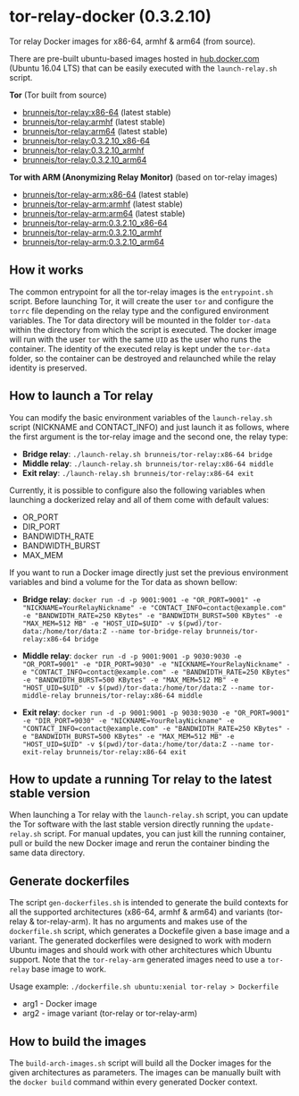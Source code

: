 # tor-relay-docker (0.3.2.10)
Tor relay Docker images for x86-64, armhf &amp; arm64 (from source).

There are pre-built ubuntu-based images hosted in
[hub.docker.com](https://hub.docker.com/r/brunneis)
(Ubuntu 16.04 LTS) that can be easily executed with the `launch-relay.sh` script.

__Tor__ (Tor built from source)
- [brunneis/tor-relay:x86-64](https://hub.docker.com/r/brunneis/tor-relay/tags/) (latest stable)
- [brunneis/tor-relay:armhf](https://hub.docker.com/r/brunneis/tor-relay/tags/) (latest stable)
- [brunneis/tor-relay:arm64](https://hub.docker.com/r/brunneis/tor-relay/tags/) (latest stable)
- [brunneis/tor-relay:0.3.2.10_x86-64](https://hub.docker.com/r/brunneis/tor-relay/tags/)
- [brunneis/tor-relay:0.3.2.10_armhf](https://hub.docker.com/r/brunneis/tor-relay/tags/)
- [brunneis/tor-relay:0.3.2.10_arm64](https://hub.docker.com/r/brunneis/tor-relay/tags/)

__Tor with ARM (Anonymizing Relay Monitor)__ (based on tor-relay images)
- [brunneis/tor-relay-arm:x86-64](https://hub.docker.com/r/brunneis/tor-relay-arm/tags/) (latest stable)
- [brunneis/tor-relay-arm:armhf](https://hub.docker.com/r/brunneis/tor-relay-arm/tags/) (latest stable)
- [brunneis/tor-relay-arm:arm64](https://hub.docker.com/r/brunneis/tor-relay-arm/tags/) (latest stable)
- [brunneis/tor-relay-arm:0.3.2.10_x86-64](https://hub.docker.com/r/brunneis/tor-relay-arm/tags/)
- [brunneis/tor-relay-arm:0.3.2.10_armhf](https://hub.docker.com/r/brunneis/tor-relay-arm/tags/)
- [brunneis/tor-relay-arm:0.3.2.10_arm64](https://hub.docker.com/r/brunneis/tor-relay-arm/tags/)


## How it works
The common entrypoint for all the tor-relay images is the `entrypoint.sh` script. Before launching Tor, it will create the user `tor` and configure the `torrc` file depending on the relay type and the configured environment variables. The Tor data directory will be mounted in the folder `tor-data` within the directory from which the script is executed. The docker image will run with the user `tor` with the same `UID` as the user who runs the container. The identity of the executed relay is kept under the `tor-data` folder, so the container can be destroyed and relaunched while the relay identity is preserved.

## How to launch a Tor relay
You can modify the basic environment variables of the `launch-relay.sh` script
(NICKNAME and CONTACT_INFO) and just launch it as follows, where the first argument
is the tor-relay image and the second one, the relay type:

- __Bridge relay__: `./launch-relay.sh brunneis/tor-relay:x86-64 bridge`
- __Middle relay__: `./launch-relay.sh brunneis/tor-relay:x86-64 middle`
- __Exit relay__: `./launch-relay.sh brunneis/tor-relay:x86-64 exit`

Currently, it is possible to configure also the following variables when
launching a dockerized relay and all of them come with default values:
- OR_PORT
- DIR_PORT
- BANDWIDTH_RATE
- BANDWIDTH_BURST
- MAX_MEM

If you want to run a Docker image directly just set the previous environment
variables and bind a volume for the Tor data as shown bellow:

- __Bridge relay__:
`docker run -d -p 9001:9001 -e "OR_PORT=9001" -e "NICKNAME=YourRelayNickname" -e "CONTACT_INFO=contact@example.com" -e "BANDWIDTH_RATE=250 KBytes" -e "BANDWIDTH_BURST=500 KBytes" -e "MAX_MEM=512 MB" -e "HOST_UID=$UID" -v $(pwd)/tor-data:/home/tor/data:Z --name tor-bridge-relay brunneis/tor-relay:x86-64 bridge`

- __Middle relay__:
`docker run -d -p 9001:9001 -p 9030:9030 -e "OR_PORT=9001" -e "DIR_PORT=9030" -e "NICKNAME=YourRelayNickname" -e "CONTACT_INFO=contact@example.com" -e "BANDWIDTH_RATE=250 KBytes" -e "BANDWIDTH_BURST=500 KBytes" -e "MAX_MEM=512 MB" -e "HOST_UID=$UID" -v $(pwd)/tor-data:/home/tor/data:Z --name tor-middle-relay brunneis/tor-relay:x86-64 middle`

- __Exit relay__:
`docker run -d -p 9001:9001 -p 9030:9030 -e "OR_PORT=9001" -e "DIR_PORT=9030" -e "NICKNAME=YourRelayNickname" -e "CONTACT_INFO=contact@example.com" -e "BANDWIDTH_RATE=250 KBytes" -e "BANDWIDTH_BURST=500 KBytes" -e "MAX_MEM=512 MB" -e "HOST_UID=$UID" -v $(pwd)/tor-data:/home/tor/data:Z --name tor-exit-relay brunneis/tor-relay:x86-64 exit`

## How to update a running Tor relay to the latest stable version
When launching a Tor relay with the `launch-relay.sh` script, you can update the Tor software with the last stable version directly running the `update-relay.sh` script. For manual updates, you can just kill the running container, pull or build the new Docker image and rerun the container binding the same data directory.

## Generate dockerfiles
The script `gen-dockerfiles.sh` is intended to generate the build contexts for all the supported
architectures (x86-64, armhf & arm64) and variants (tor-relay & tor-relay-arm). It has no arguments and makes use of the `dockerfile.sh` script, which generates a Dockefile given a base image and a variant.
The generated dockerfiles were designed to work with modern Ubuntu images and should work with other architectures which Ubuntu support. Note that the `tor-relay-arm` generated images need to use a `tor-relay` base image to work.

Usage example: `./dockerfile.sh ubuntu:xenial tor-relay > Dockerfile`
- arg1 - Docker image
- arg2 - image variant (tor-relay or tor-relay-arm)

## How to build the images
The `build-arch-images.sh` script will build all the Docker images for the given architectures as parameters. The images can be manually built with the `docker build` command within every generated Docker context.

